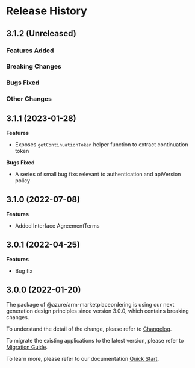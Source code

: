 # Release History

## 3.1.2 (Unreleased)

### Features Added

### Breaking Changes

### Bugs Fixed

### Other Changes

## 3.1.1 (2023-01-28)

**Features**

  - Exposes `getContinuationToken` helper function to extract continuation token

**Bugs Fixed**

  - A series of small bug fixs relevant to authentication and apiVersion policy

## 3.1.0 (2022-07-08)

**Features**

  - Added Interface AgreementTerms
    
## 3.0.1 (2022-04-25)

**Features**

  - Bug fix
    
## 3.0.0 (2022-01-20)

The package of @azure/arm-marketplaceordering is using our next generation design principles since version 3.0.0, which contains breaking changes.

To understand the detail of the change, please refer to [Changelog](https://aka.ms/js-track2-changelog).

To migrate the existing applications to the latest version, please refer to [Migration Guide](https://aka.ms/js-track2-migration-guide).

To learn more, please refer to our documentation [Quick Start](https://aka.ms/js-track2-quickstart).
